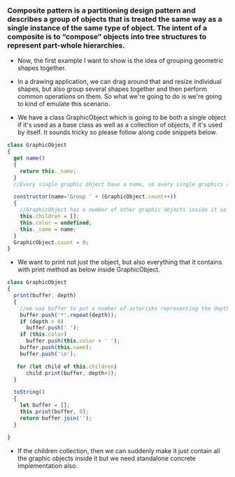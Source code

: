 ### Composite pattern is a partitioning design pattern and describes a group of objects that is treated the same way as a single instance of the same type of object. The intent of a composite is to “compose” objects into tree structures to represent part-whole hierarchies.

- Now, the first example I want to show is the idea of grouping geometric shapes together.

- In a drawing application, we can drag around that and resize individual shapes, but also group several shapes together and then perform common operations on them. So what we're going to do is we're going to kind of emulate this scenario.

- We have a class GraphicObject which is going to be both a single object if it's used as a base class as well as a collection of objects, if it's used by itself. It sounds tricky so please follow along code snippets below.

```Javascript
class GraphicObject
{
  get name()
  {
    return this._name;
  }
  //Every single graphic object have a name, so every single graphics and by default, when we make a graphic object as opposed to an inheritor of this class also we are going to increment count on a new group

  constructor(name='Group ' + (GraphicObject.count++))
  {
    //GraphicObject has a number of other graphic objects inside it so we want children, or it can act as a standalone object
    this.children = [];
    this.color = undefined;
    this._name = name;
  }
  GraphicObject.count = 0;
}
```

- We want to print not just the object, but also everything that it contains with print method as below inside GraphicObject.

```Javascript
class GraphicObject
{
  print(buffer, depth)
  {
    //we use buffer to put a number of asterisks representing the depth that we are in and print
    buffer.push('*'.repeat(depth));
    if (depth > 0)
      buffer.push(' ');
    if (this.color)
      buffer.push(this.color + ' ');
    buffer.push(this.name);
    buffer.push('\n');

   for (let child of this.children)
      child.print(buffer, depth+1);
  }

  toString()
  {
    let buffer = [];
    this.print(buffer, 0);
    return buffer.join('');
  }

}

```

- If the children collection, then we can suddenly make it just contain all the graphic objects inside it but we need standalone concrete implementation also.
